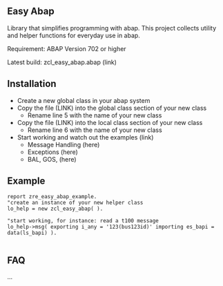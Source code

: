 ## Easy Abap

Library that simplifies programming with abap. This project collects utility and helper functions for everyday use in abap.

Requirement: ABAP Version 702 or higher

Latest build: zcl_easy_abap.abap (link)


## Installation

* Create a new global class in your abap system
* Copy the file (LINK) into the global class section of your new class
   * Rename line 5 with the name of your new class
* Copy the file (LINK) into the local class section of your new class
   * Rename line 6 with the name of your new class
* Start working and watch out the examples (link)
   * Message Handling (here)
   * Exceptions (here)
   * BAL, GOS, (here)

## Example

```ABAP
report zre_easy_abap_example.
"create an instance of your new helper class
lo_help = new zcl_easy_abap( ).

"start working, for instance: read a t100 message
lo_help->msg( exporting i_any = '123(bus123id)' importing es_bapi = data(ls_bapi) ).


```

## FAQ

...


